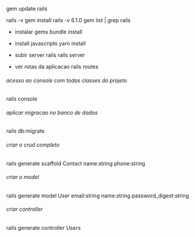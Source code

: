 gem update rails

rails -v
gem install rails -v 6.1.0
gem list | grep rails


- instalar gems
bundle install

- install javascripts
yarn install

- subir server rails
rails server

- ver rotas da aplicacao
rails routes

###### acesso ao console com todas classes do projeto
rails console

###### aplicar migracao no banco de dados
rails db:migrate

###### criar o crud completo
rails generate scaffold Contact name:string phone:string

###### criar o model
rails generate model User email:string name:string password_digest:string

###### criar controller
rails generate controller Users



